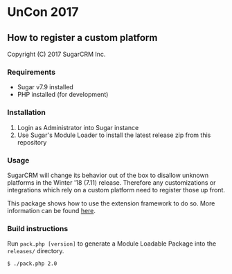 # UnCon 2017

## How to register a custom platform

Copyright (C) 2017 SugarCRM Inc.

### Requirements
- Sugar v7.9 installed
- PHP installed (for development)

### Installation
1. Login as Administrator into Sugar instance
2. Use Sugar's Module Loader to install the latest release zip from this repository

### Usage
SugarCRM will change its behavior out of the box to disallow unknown platforms in the Winter '18 (7.11) release. Therefore
any customizations or integrations which rely on a custom platform need to register those up
front.

This package shows how to use the extension framework to do so. More information can be found
[here](http://support.sugarcrm.com/Documentation/Sugar_Developer/Sugar_Developer_Guide_7.9/Architecture/Extensions/Platforms/).

### Build instructions
Run `pack.php [version]` to generate a Module Loadable Package into the `releases/` directory.

    $ ./pack.php 2.0

